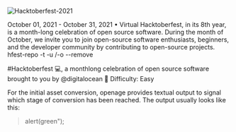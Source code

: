 ![Hacktoberfest-2021](https://user-images.githubusercontent.com/92479338/137216249-d058df79-bbce-4275-9add-b4f399451f7a.png)



October 01, 2021 - October 31, 2021 • Virtual
Hacktoberfest, in its 8th year, is a month-long celebration of open source software. During the month of October, we invite you to join open-source software enthusiasts, beginners, and the developer community by contributing to open-source projects.
hfest-repo -t <TOKEN> -u <USER>/-o <ORG> --remove


#Hacktoberfest 💻, a monthlong celebration of open source software brought to you by @digitalocean 💙
Difficulty: Easy

For the initial asset conversion, openage provides textual output to signal which stage of conversion has been reached. The output usually looks like this:
> alert(green");

